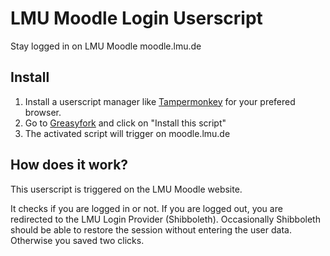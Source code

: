 # LMU Moodle Login Userscript
Stay logged in on LMU Moodle moodle.lmu.de

## Install
1) Install a userscript manager like [Tampermonkey](https://www.tampermonkey.net/) for your prefered browser.
2) Go to [Greasyfork](https://greasyfork.org/en/scripts/402556) and click on "Install this script"
3) The activated script will trigger on moodle.lmu.de

## How does it work?
This userscript is triggered on the LMU Moodle website.

It checks if you are logged in or not. 
If you are logged out, you are redirected to the LMU Login Provider (Shibboleth).
Occasionally Shibboleth should be able to restore the session without entering the user data. 
Otherwise you saved two clicks.
